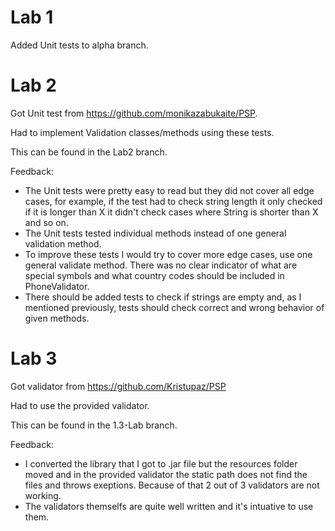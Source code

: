# Lab 1
Added Unit tests to alpha branch.

# Lab 2
Got Unit test from https://github.com/monikazabukaite/PSP.

Had to implement Validation classes/methods using these tests.

This can be found in the Lab2 branch.

Feedback:

* The Unit tests were pretty easy to read but they did not cover all edge cases, for example, if the test had to check string length it only checked if it is longer than X it didn't check cases where String is shorter than X and so on.
* The Unit tests tested individual methods instead of one general validation method.
* To improve these tests I would try to cover more edge cases, use one general validate method. There was no clear indicator of what are special symbols and what country codes should be included in PhoneValidator.
* There should be added tests to check if strings are empty and, as I mentioned previously, tests should check correct and wrong behavior of given methods.

# Lab 3
Got validator from https://github.com/Kristupaz/PSP

Had to use the provided validator.

This can be found in the 1.3-Lab branch.

Feedback:
* I converted the library that I got to .jar file but the resources folder moved and in the provided validator the static path does not find the files and throws exeptions. Because of that 2 out of 3 validators are not working.
* The validators themselfs are quite well written and it's intuative to use them.
